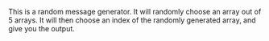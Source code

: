 This is a random message generator. It will randomly choose an array out of 5 arrays. It will then choose an index of the randomly generated array, and give you the output. 
